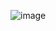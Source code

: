 ![image](https://github.com/DesarrolladorWeb-dev/PROYECTO-SEGURO-DE-AUTO/assets/130877967/c68617f8-ec3a-44e7-ac6e-5f9fad0cd7bf)
